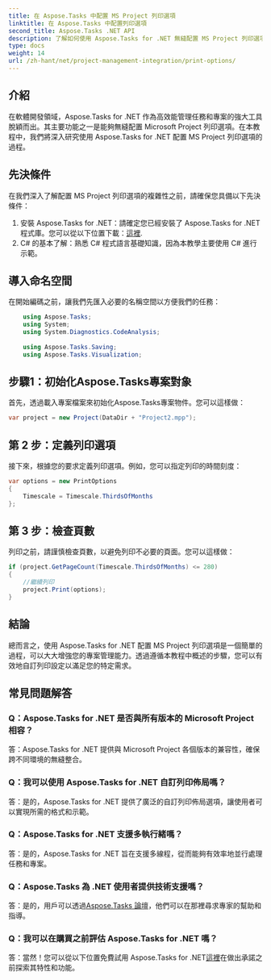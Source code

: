 ```yaml
---
title: 在 Aspose.Tasks 中配置 MS Project 列印選項
linktitle: 在 Aspose.Tasks 中配置列印選項
second_title: Aspose.Tasks .NET API
description: 了解如何使用 Aspose.Tasks for .NET 無縫配置 MS Project 列印選項。增強您的專案管理能力。
type: docs
weight: 14
url: /zh-hant/net/project-management-integration/print-options/
---
```

## 介紹
在軟體開發領域，Aspose.Tasks for .NET 作為高效能管理任務和專案的強大工具脫穎而出。其主要功能之一是能夠無縫配置 Microsoft Project 列印選項。在本教程中，我們將深入研究使用 Aspose.Tasks for .NET 配置 MS Project 列印選項的過程。
## 先決條件
在我們深入了解配置 MS Project 列印選項的複雜性之前，請確保您具備以下先決條件：
1. 安裝 Aspose.Tasks for .NET：請確定您已經安裝了 Aspose.Tasks for .NET 程式庫。您可以從以下位置下載：[這裡](https://releases.aspose.com/tasks/net/).
2. C# 的基本了解：熟悉 C# 程式語言基礎知識，因為本教學主要使用 C# 進行示範。

## 導入命名空間
在開始編碼之前，讓我們先匯入必要的名稱空間以方便我們的任務：
```csharp
    using Aspose.Tasks;
    using System;
    using System.Diagnostics.CodeAnalysis;
    
    using Aspose.Tasks.Saving;
    using Aspose.Tasks.Visualization;
```

## 步驟1：初始化Aspose.Tasks專案對象
首先，透過載入專案檔案來初始化Aspose.Tasks專案物件。您可以這樣做：
```csharp
var project = new Project(DataDir + "Project2.mpp");
```
## 第 2 步：定義列印選項
接下來，根據您的要求定義列印選項。例如，您可以指定列印的時間刻度：
```csharp
var options = new PrintOptions
{
    Timescale = Timescale.ThirdsOfMonths
};
```
## 第 3 步：檢查頁數
列印之前，請謹慎檢查頁數，以避免列印不必要的頁面。您可以這樣做：
```csharp
if (project.GetPageCount(Timescale.ThirdsOfMonths) <= 280)
{
    //繼續列印
    project.Print(options);
}
```

## 結論
總而言之，使用 Aspose.Tasks for .NET 配置 MS Project 列印選項是一個簡單的過程，可以大大增強您的專案管理能力。透過遵循本教程中概述的步驟，您可以有效地自訂列印設定以滿足您的特定需求。
## 常見問題解答
### Q：Aspose.Tasks for .NET 是否與所有版本的 Microsoft Project 相容？
答：Aspose.Tasks for .NET 提供與 Microsoft Project 各個版本的兼容性，確保跨不同環境的無縫整合。
### Q：我可以使用 Aspose.Tasks for .NET 自訂列印佈局嗎？
答：是的，Aspose.Tasks for .NET 提供了廣泛的自訂列印佈局選項，讓使用者可以實現所需的格式和示範。
### Q：Aspose.Tasks for .NET 支援多執行緒嗎？
答：是的，Aspose.Tasks for .NET 旨在支援多線程，從而能夠有效率地並行處理任務和專案。
### Q：Aspose.Tasks 為 .NET 使用者提供技術支援嗎？
答：是的，用戶可以透過[Aspose.Tasks 論壇](https://forum.aspose.com/c/tasks/15)，他們可以在那裡尋求專家的幫助和指導。
### Q：我可以在購買之前評估 Aspose.Tasks for .NET 嗎？
答：當然！您可以從以下位置免費試用 Aspose.Tasks for .NET[這裡](https://releases.aspose.com/)在做出承諾之前探索其特性和功能。